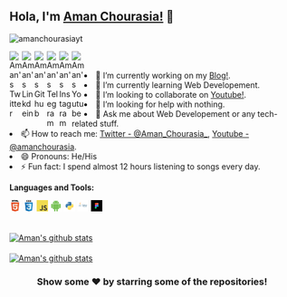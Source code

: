 ## Hola, I'm [Aman Chourasia!](https://www.amanchourasia.in) 👋

<p align="left"> <img src="https://komarev.com/ghpvc/?username=amanchourasiayt&label=Views&color=blue&style=flat" alt="amanchourasiayt" /> </p>

<a href="https://twitter.com/Aman_Chourasia_">
  <img align="left" alt="Aman's Twitter" width="22px" src="https://cdn.jsdelivr.net/npm/simple-icons@v3/icons/twitter.svg" />
</a>
<a href="https://linkedin.com/in/AmanChourasia">
  <img align="left" alt="Aman's Linkdein" width="22px" src="https://cdn.jsdelivr.net/npm/simple-icons@v3/icons/linkedin.svg" />
</a>
<a href="https://github.com/amanchourasiayt">
  <img align="left" alt="Aman's Github" width="22px" src="https://cdn.jsdelivr.net/npm/simple-icons@v3/icons/github.svg" />
</a>
<a href="https://t.me/aman_chourasia">
  <img align="left" alt="Aman's Telegram" width="22px" src="https://cdn.jsdelivr.net/npm/simple-icons@v3/icons/telegram.svg" />
</a>
<a href="https://instagram.com/amanchourasia.in/">
  <img align="left" alt="Aman's Instagram" width="22px" src="https://cdn.jsdelivr.net/npm/simple-icons@v3/icons/instagram.svg" />
</a>
<a href="https://www.youtube.com/AmanChourasia/">
  <img align="left" alt="Aman's Youtube" width="22px" src="https://cdn.jsdelivr.net/npm/simple-icons@v3/icons/youtube.svg" />
</a>

<br/>
<br/


- 🔭 I’m currently working on my [Blog!](https://www.amanchourasia.in).
- 🌱 I’m currently learning Web Developement.
- 👯 I’m looking to collaborate on [Youtube!](https://www.youtube.com/amanchourasia).
- 🤔 I’m looking for help with nothing.
- 💬 Ask me about Web Developement or any tech-related stuff.
- 📫 How to reach me: [Twitter - @Aman_Chourasia_](https://twitter.com/Aman_Chourasia_), [Youtube - @amanchourasia](https://www.youtube.com/amanchourasia).
- 😄 Pronouns: He/His
- ⚡ Fun fact: I spend almost 12 hours listening to songs every day.

**Languages and Tools:**  

<div style="overflow: hidden;white-space: nowrap;">
<code><img height="20" title="HTML" src="https://raw.githubusercontent.com/github/explore/80688e429a7d4ef2fca1e82350fe8e3517d3494d/topics/html/html.png"></code>
<code><img height="20" title="CSS" src="https://raw.githubusercontent.com/github/explore/80688e429a7d4ef2fca1e82350fe8e3517d3494d/topics/css/css.png"></code>
<code><img height="20" title="JavaScript" src="https://raw.githubusercontent.com/github/explore/80688e429a7d4ef2fca1e82350fe8e3517d3494d/topics/javascript/javascript.png"></code> 
<code><img height="20" title="Android" src="https://raw.githubusercontent.com/github/explore/80688e429a7d4ef2fca1e82350fe8e3517d3494d/topics/android/android.png"></code>
<code><img height="20" title="Python" src="https://raw.githubusercontent.com/github/explore/80688e429a7d4ef2fca1e82350fe8e3517d3494d/topics/python/python.png"></code>   
<code><img height="20" title="JAVA" src="https://raw.githubusercontent.com/github/explore/80688e429a7d4ef2fca1e82350fe8e3517d3494d/topics/java/java.png"></code>      
<code><img height="20" title="Figma" src="https://raw.githubusercontent.com/github/explore/05d0f0dfceafd861bdf2b53559399dae7b2e2d8b/topics/figma/figma.png"></code>   
</div>
<br/>
<br>
<a href="https://github.com/amanchourasiayt">
 <img align="center" src="https://github-readme-stats.vercel.app/api?username=amanchourasiayt&show_icons=true&theme=light&line_height=27" alt="Aman's github stats"/>
</a>
<br/><br/>
<a href="https://github.com/amanchourasiayt">
 <img align="center" src="https://github-readme-stats.vercel.app/api/top-langs/?username=amanchourasiayt&layout=compact&hide_langs_below=1" alt="Aman's github stats"/>
</a>
  
<div align="center">

### Show some ❤️ by starring some of the repositories!

</div>
